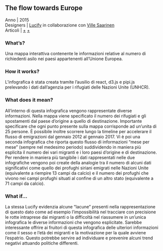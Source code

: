 ## The flow towards Europe

Anno | 2015<br>
Designers | [Lucify](https://www.lucify.com) in collaborazione con [Ville Saarinen](https://blog.lucify.com/@vsaarinen) <br>
Articoli | [+](https://www.lucify.com/the-flow-towards-europe/)
           [+](https://blog.lucify.com/a-novel-visualisation-of-the-refugee-crisis-565e40ab5a50)

### What’s?
Una mappa interattiva contenente le informazioni relative al numero di richiedenti asilo nei paesi appartenenti all’Unione Europea.

### How it  works?
L’infografica è stata creata tramite l’ausilio di react, d3.js e pipi.js prelevando i dati dall’agenzia per i rifugiati delle Nazioni Unite (UNHCR).

### What does it mean?
All’interno di questa infografica vengono rappresentate diverse informazioni.
Nella mappa viene specificato il numero dei rifugiati e gli spostamenti dal paese d’origine a quello di destinazione.
Importante specificare che ogni punto presente sulla mappa corrisponde ad un’unita di 25 persone.
È possibile inoltre scorrere lungo la timeline per accelerare il flusso di emigrazioni dal gennaio 2012 al gennaio 2017.
Vi è poi una seconda infografica che riporta questo flusso di informazioni “mese per mese” (sempre nel medesimo periodo) suddividendo in maniera più esplicita il numero dei vari migranti e i loro paesi d’origine e di destinazione.
Per rendere in maniera più tangibile i dati rappresentati nelle due infografiche vengono poi create della analogie tra il numero di alcuni dati significativi come quello dei profughi siriani emigrati nelle Nazioni Unite (equivalente a riempire 13 campi da calcio) e il numero dei profughi che vivono nei campi profughi situati al confine di un altro stato (equivalente a 71 campi da calcio).

### What if...
La stessa Lucify evidenzia alcune “lacune” presenti nella rappresentazione di questo dato come ad esempio l’impossibilità nel tracciare con precisione le rotte intraprese dai migranti o la difficoltà nel riassumere in un’unica infografica le diverse informazioni che vengono esplicitate.
Sarebbe interessante offrire ai fruitori di questa infografica delle ulteriori informazioni come il sesso e l’età dei migranti e la motivazione per la quale avviene l’espatrio. Questo potrebbe servire ad individuare e prevenire alcuni trend negativi attuando politiche differenti.
